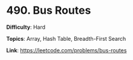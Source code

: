 # 490. Bus Routes

**Difficulty**: Hard

**Topics**: Array, Hash Table, Breadth-First Search

**Link**: https://leetcode.com/problems/bus-routes
